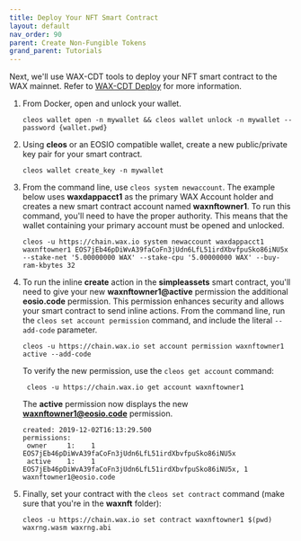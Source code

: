 ```yaml
---
title: Deploy Your NFT Smart Contract
layout: default
nav_order: 90
parent: Create Non-Fungible Tokens
grand_parent: Tutorials
---
```


Next, we'll use WAX-CDT tools to deploy your NFT smart contract to the WAX mainnet. Refer to [WAX-CDT Deploy](/docs/es/dapp-development/deploy-dapp-on-wax/deploy_source) for more information.

1. From Docker, open and unlock your wallet.

    ```shell
    cleos wallet open -n mywallet && cleos wallet unlock -n mywallet --password {wallet.pwd}
    ```

2. Using **cleos** or an EOSIO compatible wallet, create a new public/private key pair for your smart contract.

    ```shell
    cleos wallet create_key -n mywallet
    ```

3. From the command line, use `cleos system newaccount`. The example below uses **waxdappacct1** as the primary WAX Account holder and creates a new smart contract account named **waxnftowner1**. To run this command, you'll need to have the proper authority. This means that the wallet containing your primary account must be opened and unlocked.

    ```shell
    cleos -u https://chain.wax.io system newaccount waxdappacct1 waxnftowner1 EOS7jEb46pDiWvA39faCoFn3jUdn6LfL51irdXbvfpuSko86iNU5x --stake-net '5.00000000 WAX' --stake-cpu '5.00000000 WAX' --buy-ram-kbytes 32
    ```

4. To run the inline **create** action in the **simpleassets** smart contract, you'll need to give your new **waxnftowner1@active** permission the additional **eosio.code** permission. This permission enhances security and allows your smart contract to send inline actions. From the command line, run the `cleos set account permission` command, and include the literal `--add-code` parameter.

    ```shell
    cleos -u https://chain.wax.io set account permission waxnftowner1 active --add-code
    ```

    To verify the new permission, use the `cleos get account` command:

    ```shell
     cleos -u https://chain.wax.io get account waxnftowner1
    ```

    The **active** permission now displays the new **waxnftowner1@eosio.code** permission.

    ```shell
    created: 2019-12-02T16:13:29.500
    permissions:
     owner     1:    1 EOS7jEb46pDiWvA39faCoFn3jUdn6LfL51irdXbvfpuSko86iNU5x
     active    1:    1 EOS7jEb46pDiWvA39faCoFn3jUdn6LfL51irdXbvfpuSko86iNU5x, 1 waxnftowner1@eosio.code
    ```

5. Finally, set your contract with the `cleos set contract` command (make sure that you're in the **waxnft** folder):

    ```shell
    cleos -u https://chain.wax.io set contract waxnftowner1 $(pwd) waxrng.wasm waxrng.abi
    ```
